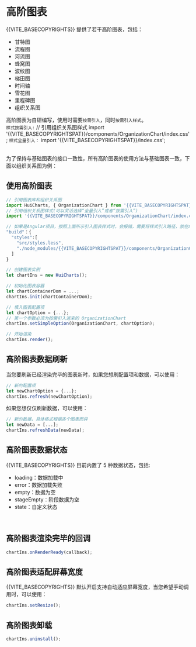 ﻿# 高阶图表

{{VITE_BASECOPYRIGHTS}} 提供了若干高阶图表，包括：

- 甘特图
- 流程图
- 河流图
- 蜂窝图
- 波纹图
- 梯田图
- 时间轴
- 雪花图
- 里程碑图
- 组织关系图

高阶图表为自研编写，使用时需要`按需引入`，同时`按需引入样式`。<br>
`样式按需引入:`
// 引用组织关系图样式
import '{{VITE_BASECOPYRIGHTSPAT}}/components/OrganizationChart/index.css';
`样式全量引入：`
import '{{VITE_BASECOPYRIGHTSPAT}}/index.css';

<br>为了保持与基础图表的接口一致性，所有高阶图表的使用方法与基础图表一致，下面以组织关系图为例：

## 使用高阶图表

```javascript
// 引用图表库和组织关系图
import HuiCharts, { OrganizationChart } from '{{VITE_BASECOPYRIGHTSPAT}}';
// 引用组织关系图样式(可以灵活选择“全量引入”或者“按需引入”)
import '{{VITE_BASECOPYRIGHTSPAT}}/components/OrganizationChart/index.css';

// 如果是Angular项目，按照上面所示引入图表样式时，会报错，需要将样式引入路径，放在angular.json的styles里引入
"build"：{
  "styles":[
    "src/styles.less",
    "./node_modules/{{VITE_BASECOPYRIGHTSPAT}}/components/OrganizationChart/index.css"
  ]
}

// 创建图表实例
let chartIns = new HuiCharts();

// 初始化图表容器
let chartContainerDom = ...;
chartIns.init(chartContainerDom);

// 填入图表配置项
let chartOption = {...};
// 第一个参数必须为按需引入进来的 OrganizationChart
chartIns.setSimpleOption(OrganizationChart, chartOption);

// 开始渲染
chartIns.render();
```

## 高阶图表数据刷新

当您要刷新已经渲染完毕的图表新时，如果您想刷配置项和数据，可以使用：
```javascript
// 新的配置项
let newChartOption = {...};
chartIns.refresh(newChartOption);
```

如果您想仅仅刷新数据，可以使用：

```javascript
// 新的数据，具体格式根据各个图表而异
let newData = [...];
chartIns.refreshData(newData);
```

## 高阶图表数据状态
{{VITE_BASECOPYRIGHTS}} 目前内置了 5 种数据状态，包括:
- loading：数据加载中
- error：数据加载失败
- empty：数据为空
- stageEmpty：阶段数据为空
- state：自定义状态

</br>

## 高阶图表渲染完毕的回调
```javascript
chartIns.onRenderReady(callback);
```

## 高阶图表适配屏幕宽度
{{VITE_BASECOPYRIGHTS}} 默认开启支持自动适应屏幕宽度，当您希望手动调用时，可以使用：
```javascript
chartIns.setResize();
```

## 高阶图表卸载
```javascript
chartIns.uninstall();
```

